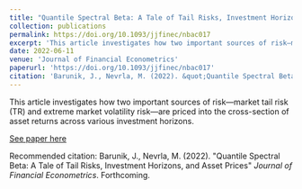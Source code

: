 ```yaml
---
title: "Quantile Spectral Beta: A Tale of Tail Risks, Investment Horizons, and Asset Prices"
collection: publications
permalink: https://doi.org/10.1093/jjfinec/nbac017
excerpt: 'This article investigates how two important sources of risk—market tail risk (TR) and extreme market volatility risk—are priced into the cross-section of asset returns across various investment horizons.'
date: 2022-06-11
venue: 'Journal of Financial Econometrics'
paperurl: 'https://doi.org/10.1093/jjfinec/nbac017'
citation: 'Barunik, J., Nevrla, M. (2022). &quot;Quantile Spectral Beta: A Tale of Tail Risks, Investment Horizons, and Asset Prices&quot; <i>Journal of Financial Econometrics</i>. Forthcoming.'
---
```

This article investigates how two important sources of risk—market tail risk (TR) and extreme market volatility risk—are priced into the cross-section of asset returns across various investment horizons.

[See paper here](https://doi.org/10.1093/jjfinec/nbac017)

Recommended citation: Barunik, J., Nevrla, M. (2022). "Quantile Spectral Beta: A Tale of Tail Risks, Investment Horizons, and Asset Prices" <i>Journal of Financial Econometrics</i>. Forthcoming.
